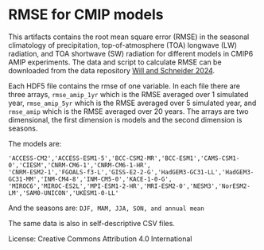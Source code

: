 # RMSE for CMIP models

This artifacts contains the root mean square error (RMSE) in the seasonal climatology of precipitation,
top-of-atmosphere (TOA) longwave (LW) radiation, and TOA shortwave (SW) radiation for different models in
CMIP6 AMIP experiments. The data and script to calculate RMSE can be downloaded from the
data repository [Will and Schneider 2024](https://data.caltech.edu/records/z24s9-nqc90).

Each HDF5 file contains the rmse of one variable. In each file there are three arrays,
`rmse_amip_1yr` which is the RMSE averaged over 1 simulated year, `rmse_amip_5yr` which is
the RMSE averaged over 5 simulated year, and `rmse_amip` which is the RMSE averaged over 20
years. The arrays are two dimensional, the first dimension is models and the second
dimension is seasons.

The models are:
```
'ACCESS-CM2','ACCESS-ESM1-5','BCC-CSM2-MR','BCC-ESM1','CAMS-CSM1-0','CIESM','CNRM-CM6-1','CNRM-CM6-1-HR',
'CNRM-ESM2-1','FGOALS-f3-L','GISS-E2-2-G','HadGEM3-GC31-LL','HadGEM3-GC31-MM','INM-CM4-8','INM-CM5-0','KACE-1-0-G',
'MIROC6','MIROC-ES2L','MPI-ESM1-2-HR','MRI-ESM2-0','NESM3','NorESM2-LM','SAM0-UNICON','UKESM1-0-LL'
```

And the seasons are: `DJF, MAM, JJA, SON, and annual mean`

The same data is also in self-descriptive CSV files.

License: Creative Commons Attribution 4.0 International
